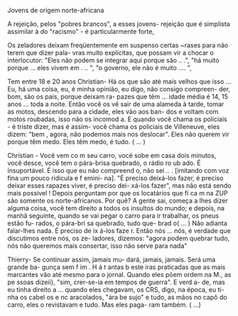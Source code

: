 Jovens de origem norte-africana

A rejeição, pelos "pobres brancos", a esses jovens- rejeição que é simplista
assimilar à do "racismo" - é particularmente forte, 

Os zeladores
deixam freqüentemente em suspenso certas ~rases para não terem que dizer pala-
vras muito explícitas, que possam vir a chocar o interlocutor: "Eles não podem se
integrar aqui porque são .. .", "há muito porque ... eles vivem em . .. ", "o governo,
ele não é muito .... ",

Tem entre 18 e 20 anos
Christian- Há os que são até mais velhos
que isso ... Eu, há uma coisa, eu, é minha
opinião, eu digo, não consigo compreen-
der, bom, são os pais, porque deixam ra-
pazes que têm ... idade média é 14, 15
anos ... toda a noite. Então você os vê sair
de uma alameda à tarde, tomar as motos,
descendo para a cidade, eles vão aos ban-
dos e voltam com motos roubadas, isso
não os incomod a. E quando você chama
os policiais - é triste dizer, mas é assim-
você chama os policiais de Villeneuve,
eles dizem: "bem , agora, não podemos
mais nos deslocar". Eles não querem vir
porque têm medo. Eles têm medo, é tudo.
( ... )

Christian - Você vem co m seu carro,
você sobe em casa dois minutos, você
desce, você tem o pára-brisa quebrado, o
rádio ro ub ado. É insuportável. É isso que
eu não compreend o, não sei .. . [imitando
com voz fina um pouco ridícula e f emini-
na]. "É preciso deixá-los fazer, é preciso
deixar esses rapazes viver, é preciso dei-
xá-los fazer", mas não está sendo mais
possível ! Depois perguntam por que os
locatários que fi ca m na ZUP são somente
os norte-africanos. Por quê? A gente sai, começa a
lhes dizer alguma coisa, você tem direito
a todos os insultos do mundo; e depois, na
manhã seguinte, quando se vai pegar o
carro para ir trabalhar, os pneus estão fu-
rados, o pára-bri sa quebrado, tudo que-
brad o( ... ) Não adianta falar-lhes nada. É
preciso de ix á-los faze r. Então nós ... nós, é
verdade que discutimos entre nós, os ze-
ladores, dizemos: "agora podem quebrar
tudo, nós não queremos mais consertar,
isso não serve para nada"

Thierry- Se continuar assim, jamais mu-
dará, jamais, jamais. Será uma grande ba-
gunça sem f im . H á t antas b este iras
praticadas que as mais marcantes vão até
mesmo para o jornal. Quando eles põem
ordem na M., as pe ssoas dizeii}, "sim,
crer-se-ia em tempos de guerra". E verd a-
de, mas eu tinha direito a ... quando eles
chegavam, os CRS, digo, na época, eu ti-
nha os cabel os e nc aracolados, "ára be
sujo" e tudo, as mãos no capô do carro,
eles o revistavam e tudo. Mas eles paga-
ram também. ( ...)